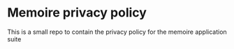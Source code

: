 # Memoire privacy policy

This is a small repo to contain the privacy policy for the memoire application suite
